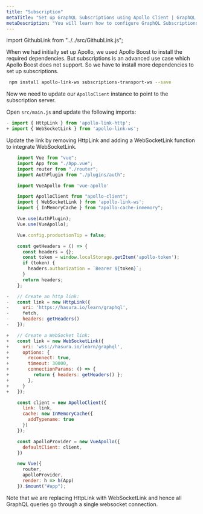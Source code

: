```yaml
---
title: "Subscription"
metaTitle: "Set up GraphQL Subscriptions using Apollo Client | GraphQL Vue Apollo Tutorial"
metaDescription: "You will learn how to configure GraphQL Subscriptions using Vue Apollo Client by installing dependencies like apollo-link-ws, subscriptions-transport-ws. This will also have authorization token setup"
---
```


import GithubLink from "../../src/GithubLink.js";

<YoutubeEmbed link="https://www.youtube.com/embed/ZujdsxSRt48" />

When we had initially set up Apollo, we used Apollo Boost to install the required dependencies. But subscriptions is an advanced use case which Apollo Boost does not support. So we have to install more dependencies to set up subscriptions.

```bash
 npm install apollo-link-ws subscriptions-transport-ws --save
```

Now we need to update our `ApolloClient` instance to point to the subscription server.

Open `src/main.js` and update the following imports:

<GithubLink link="https://github.com/hasura/learn-graphql/blob/master/tutorials/frontend/vue-apollo/app-final/src/main.js" text="src/main.js" />

```javascript
- import { HttpLink } from 'apollo-link-http';
+ import { WebSocketLink } from 'apollo-link-ws';
```

Update the link by removing HttpLink and adding a WebSocketLink function to integrate WebSocketLink.

```javascript
    import Vue from "vue";
    import App from "./App.vue";
    import router from "./router";
    import AuthPlugin from "./plugins/auth";

    import VueApollo from 'vue-apollo'

    import ApolloClient from "apollo-client";
    import { WebSocketLink } from 'apollo-link-ws';
    import { InMemoryCache } from "apollo-cache-inmemory";

    Vue.use(AuthPlugin);
    Vue.use(VueApollo);

    Vue.config.productionTip = false;

    const getHeaders = () => {
      const headers = {};
      const token = window.localStorage.getItem('apollo-token');
      if (token) {
        headers.authorization = `Bearer ${token}`;
      }
      return headers;
    };

-   // Create an http link:
-   const link = new HttpLink({
-     uri: 'https://hasura.io/learn/graphql',
-     fetch,
-     headers: getHeaders()
-   });

+   // Create a WebSocket link:
+   const link = new WebSocketLink({
+     uri: 'wss://hasura.io/learn/graphql',
+     options: {
+       reconnect: true,
+       timeout: 30000,
+       connectionParams: () => {
+         return { headers: getHeaders() };
+       },
+     }
+   });

    const client = new ApolloClient({
      link: link,
      cache: new InMemoryCache({
        addTypename: true
      })
    });

    const apolloProvider = new VueApollo({
      defaultClient: client,
    })

    new Vue({
      router,
      apolloProvider,
      render: h => h(App)
    }).$mount("#app");

```

Note that we are replacing HttpLink with WebSocketLink and hence all GraphQL queries go through a single websocket connection.

